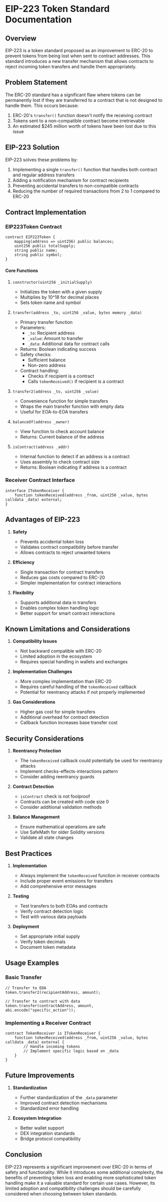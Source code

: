 
# EIP-223 Token Standard Documentation

## Overview

EIP-223 is a token standard proposed as an improvement to ERC-20 to prevent tokens from being lost when sent to contract addresses. This standard introduces a new transfer mechanism that allows contracts to reject incoming token transfers and handle them appropriately.

## Problem Statement

The ERC-20 standard has a significant flaw where tokens can be permanently lost if they are transferred to a contract that is not designed to handle them. This occurs because:

1. ERC-20's `transfer()` function doesn't notify the receiving contract
2. Tokens sent to a non-compatible contract become irretrievable
3. An estimated $245 million worth of tokens have been lost due to this issue

## EIP-223 Solution

EIP-223 solves these problems by:

1. Implementing a single `transfer()` function that handles both contract and regular address transfers
2. Adding a notification mechanism for contract recipients
3. Preventing accidental transfers to non-compatible contracts
4. Reducing the number of required transactions from 2 to 1 compared to ERC-20

## Contract Implementation

### EIP223Token Contract

```solidity
contract EIP223Token {
    mapping(address => uint256) public balances;
    uint256 public totalSupply;
    string public name;
    string public symbol;
}
```

#### Core Functions

1. `constructor(uint256 _initialSupply)`

   - Initializes the token with a given supply
   - Multiplies by 10^18 for decimal places
   - Sets token name and symbol
2. `transfer(address _to, uint256 _value, bytes memory _data)`

   - Primary transfer function
   - Parameters:
     - `_to`: Recipient address
     - `_value`: Amount to transfer
     - `_data`: Additional data for contract calls
   - Returns: Boolean indicating success
   - Safety checks:
     - Sufficient balance
     - Non-zero address
   - Contract handling:
     - Checks if recipient is a contract
     - Calls `tokenReceived()` if recipient is a contract
3. `transfer2(address _to, uint256 _value)`

   - Convenience function for simple transfers
   - Wraps the main transfer function with empty data
   - Useful for EOA-to-EOA transfers
4. `balanceOf(address _owner)`

   - View function to check account balance
   - Returns: Current balance of the address
5. `isContract(address _addr)`

   - Internal function to detect if an address is a contract
   - Uses assembly to check contract size
   - Returns: Boolean indicating if address is a contract

### Receiver Contract Interface

```solidity
interface ITokenReceiver {
    function tokenReceived(address _from, uint256 _value, bytes calldata _data) external;
}
```

## Advantages of EIP-223

1. **Safety**

   - Prevents accidental token loss
   - Validates contract compatibility before transfer
   - Allows contracts to reject unwanted tokens
2. **Efficiency**

   - Single transaction for contract transfers
   - Reduces gas costs compared to ERC-20
   - Simpler implementation for contract interactions
3. **Flexibility**

   - Supports additional data in transfers
   - Enables complex token handling logic
   - Better support for smart contract interactions

## Known Limitations and Considerations

1. **Compatibility Issues**

   - Not backward compatible with ERC-20
   - Limited adoption in the ecosystem
   - Requires special handling in wallets and exchanges
2. **Implementation Challenges**

   - More complex implementation than ERC-20
   - Requires careful handling of the `tokenReceived` callback
   - Potential for reentrancy attacks if not properly implemented
3. **Gas Considerations**

   - Higher gas cost for simple transfers
   - Additional overhead for contract detection
   - Callback function increases base transfer cost

## Security Considerations

1. **Reentrancy Protection**

   - The `tokenReceived` callback could potentially be used for reentrancy attacks
   - Implement checks-effects-interactions pattern
   - Consider adding reentrancy guards
2. **Contract Detection**

   - `isContract` check is not foolproof
   - Contracts can be created with code size 0
   - Consider additional validation methods
3. **Balance Management**

   - Ensure mathematical operations are safe
   - Use SafeMath for older Solidity versions
   - Validate all state changes

## Best Practices

1. **Implementation**

   - Always implement the `tokenReceived` function in receiver contracts
   - Include proper event emissions for transfers
   - Add comprehensive error messages
2. **Testing**

   - Test transfers to both EOAs and contracts
   - Verify contract detection logic
   - Test with various data payloads
3. **Deployment**

   - Set appropriate initial supply
   - Verify token decimals
   - Document token metadata

## Usage Examples

### Basic Transfer

```solidity
// Transfer to EOA
token.transfer2(recipientAddress, amount);

// Transfer to contract with data
token.transfer(contractAddress, amount, abi.encode("specific_action"));
```

### Implementing a Receiver Contract

```solidity
contract TokenReceiver is ITokenReceiver {
    function tokenReceived(address _from, uint256 _value, bytes calldata _data) external {
        // Handle incoming tokens
        // Implement specific logic based on _data
    }
}
```

## Future Improvements

1. **Standardization**

   - Further standardization of the `_data` parameter
   - Improved contract detection mechanisms
   - Standardized error handling
2. **Ecosystem Integration**

   - Better wallet support
   - DEX integration standards
   - Bridge protocol compatibility

## Conclusion

EIP-223 represents a significant improvement over ERC-20 in terms of safety and functionality. While it introduces some additional complexity, the benefits of preventing token loss and enabling more sophisticated token handling make it a valuable standard for certain use cases. However, its limited adoption and compatibility challenges should be carefully considered when choosing between token standards.
